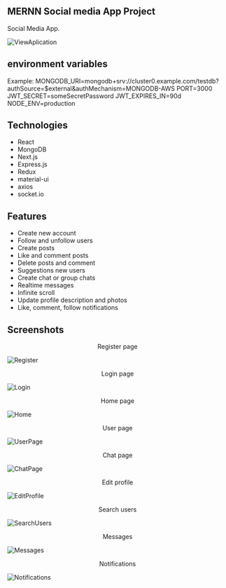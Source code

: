 ## MERNN Social media App Project

Social Media App.

![ViewAplication](https://user-images.githubusercontent.com/61429037/137980241-6f663677-58bc-40c7-ba1c-e9145578e259.png)

## environment variables

Example:
MONGODB_URI=mongodb+srv://cluster0.example.com/testdb?authSource=$external&authMechanism=MONGODB-AWS
PORT=3000
JWT_SECRET=someSecretPassword
JWT_EXPIRES_IN=90d
NODE_ENV=production

## Technologies

<ul>
  <li>React</li>
  <li>MongoDB</li>
  <li>Next.js</li>
  <li>Express.js</li>
  <li>Redux</li>
  <li>material-ui</li>
  <li>axios</li>
  <li>socket.io</li>
</ul>

## Features

<ul>
  <li>Create new account</li>
  <li>Follow and unfollow users</li>
  <li>Create posts</li>
  <li>Like and comment posts</li>
  <li>Delete posts and comment</li>
  <li>Suggestions new users</li>
  <li>Create chat or group chats</li>
  <li>Realtime messages</li>
  <li>Infinite scroll</li>
  <li>Update profile description and photos</li>
  <li>Like, comment, follow notifications</li>
</ul>

## Screenshots

<p align="center">Register page</p>

![Register](https://user-images.githubusercontent.com/61429037/137986090-cd09f67c-a3fa-499f-86f3-505a61b82c30.png)

<p align="center">Login page</p>

![Login](https://user-images.githubusercontent.com/61429037/137986131-af22737d-8639-4360-a7eb-4407a4c72a3f.png)

<p align="center">Home page</p>

![Home](https://user-images.githubusercontent.com/61429037/137986183-3c17b1e7-d65b-4e68-b903-b978aaf2ebe0.png)

<p align="center">User page</p>

![UserPage](https://user-images.githubusercontent.com/61429037/137986237-6333736c-3201-468f-84b1-e0f64bf0d198.png)

<p align="center">Chat page</p>

![ChatPage](https://user-images.githubusercontent.com/61429037/137986282-3b8392ab-95a1-41ff-81ab-23db946827d8.png)

<p align="center">Edit profile</p>

![EditProfile](https://user-images.githubusercontent.com/61429037/137986406-0414a46e-6dbc-4bac-8aa7-d92c32bb19b8.png)

<p align="center">Search users</p>

![SearchUsers](https://user-images.githubusercontent.com/61429037/137986503-35b97eda-50d2-48a9-98b6-cf12f4836338.png)

<p align="center">Messages</p>

![Messages](https://user-images.githubusercontent.com/61429037/137986524-4777e2a6-00ca-48ca-80ac-138f2a112a7b.png)

<p align="center">Notifications</p>

![Notifications](https://user-images.githubusercontent.com/61429037/137986585-bb4d8a34-d6f6-4597-8789-9eb830e4cf90.png)
